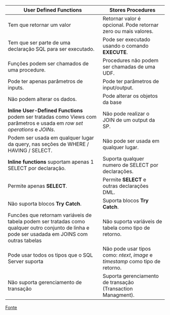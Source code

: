 User Defined Functions | Stores Procedures
--- | --- 
Tem que retornar um valor | Retornar valor é opcional. Pode retornar zero ou mais valores.
Tem que ser parte de uma declaração SQL para ser executado. | Pode ser executado usando o comando **EXECUTE**.
Funções podem ser chamados de uma procedure. | Procedures não podem ser chamadas de uma UDF.
Pode ter apenas parâmetros de inputs. | Pode ter parâmetros de input/output.
Não podem alterar os dados. | Pode alterar os objetos da base
**Inline User-Defined Functions** podem ser tratadas como Views com parâmetros e usada em *row set operations* e *JOINs*. | Não pode realizar o JOIN de um output da SP.
Podem ser usada em qualquer lugar da query, nas seções de WHERE / HAVING / SELECT. | Não pode ser usada em qualquer lugar.
**Inline functions** suportam apenas 1 SELECT por declaração. | Suporta qualquer numero de SELECT por declarações.
Permite apenas **SELECT**. | Permite **SELECT** e outras declarações DML.
Não suporta blocos **Try Catch**. | Suporta blocos **Try Catch**.
Funcões que retornam variáveis de tabela podem ser tratadas como qualquer outro conjunto de linha e pode ser usadada em JOINS com outras tabelas | Não suporta variáveis de tabela como tipo de retorno.
Pode usar todos os tipos que o SQL Server suporta | Não pode usar tipos como: *ntext*, *image* e *timestamp* como tipo de retorno.
Não suporta gerenciamento de transação | Suporta gerenciamento de transação (Transaction Managment).

[Fonte](https://www.c-sharpcorner.com/article/stored-procedures-vs-user-defined-functions-and-choosing-which-one-to-use/)